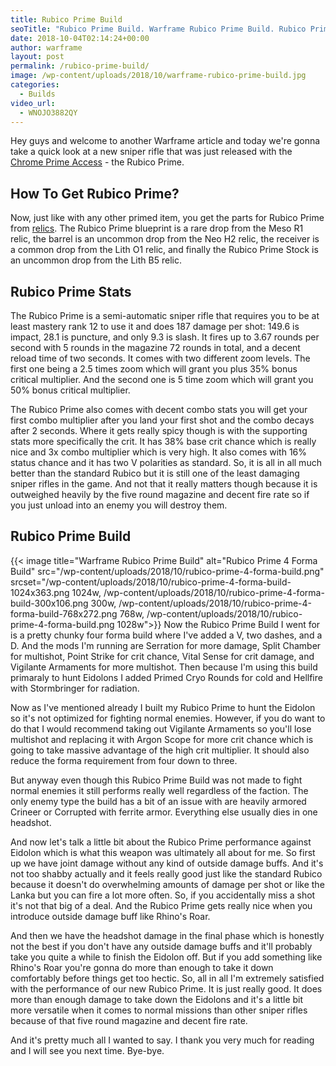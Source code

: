 ```yaml
---
title: Rubico Prime Build
seoTitle: "Rubico Prime Build. Warframe Rubico Prime Build. Rubico Prime 4 Forma Build"
date: 2018-10-04T02:14:24+00:00
author: warframe
layout: post
permalink: /rubico-prime-build/
image: /wp-content/uploads/2018/10/warframe-rubico-prime-build.jpg
categories:
  - Builds
video_url:
  - WNOJO3882QY
---
```

Hey guys and welcome to another Warframe article and today we're gonna take a quick look at a new sniper rifle that was just released with the [Chrome Prime Access](/chroma-prime-access/ "Chroma Prime Access Is Here") - the Rubico Prime.<!--more-->

## How To Get Rubico Prime?
Now, just like with any other primed item, you get the parts for Rubico Prime from [relics](/how-to-farm-relics/ "How To Farm Relics"). The Rubico Prime blueprint is a rare drop from the Meso R1 relic, the barrel is an uncommon drop from the Neo H2 relic, the receiver is a common drop from the Lith O1 relic, and finally the Rubico Prime Stock is an uncommon drop from the Lith B5 relic.

## Rubico Prime Stats
The Rubico Prime is a semi-automatic sniper rifle that requires you to be at least mastery rank 12 to use it and does 187 damage per shot: 149.6 is impact, 28.1 is puncture, and only 9.3 is slash. It fires up to 3.67 rounds per second with 5 rounds in the magazine 72 rounds in total, and a decent reload time of two seconds. It comes with two different zoom levels. The first one being a 2.5 times zoom which will grant you plus 35% bonus critical multiplier. And the second one is 5 time zoom which will grant you 50% bonus critical multiplier. 

The Rubico Prime also comes with decent combo stats you will get your first combo multiplier after you land your first shot and the combo decays after 2 seconds. Where it gets really spicy though is with the supporting stats more specifically the crit. It has 38% base crit chance which is really nice and 3x combo multiplier which is very high. It also comes with 16% status chance and it has two V polarities as standard. So, it is all in all much better than the standard Rubico but it is still one of the least damaging sniper rifles in the game. And not that it really matters though because it is outweighed heavily by the five round magazine and decent fire rate so if you just unload into an enemy you will destroy them. 

## Rubico Prime Build
{{< image title="Warframe Rubico Prime Build" alt="Rubico Prime 4 Forma Build" src="/wp-content/uploads/2018/10/rubico-prime-4-forma-build.png" srcset="/wp-content/uploads/2018/10/rubico-prime-4-forma-build-1024x363.png 1024w, /wp-content/uploads/2018/10/rubico-prime-4-forma-build-300x106.png 300w, /wp-content/uploads/2018/10/rubico-prime-4-forma-build-768x272.png 768w, /wp-content/uploads/2018/10/rubico-prime-4-forma-build.png 1028w">}}
Now the Rubico Prime Build I went for is a pretty chunky four forma build where I've added a V, two dashes, and a D. And the mods I'm running are Serration for more damage, Split Chamber for multishot, Point Strike for crit chance, Vital Sense for crit damage, and Vigilante Armaments for more multishot. Then because I'm using this build primaraly to hunt Eidolons I added Primed Cryo Rounds for cold and Hellfire with Stormbringer for radiation. 

Now as I've mentioned already I built my Rubico Prime to hunt the Eidolon so it's not optimized for fighting normal enemies. However, if you do want to do that I would recommend taking out Vigilante Armaments so you'll lose multishot and replacing it with Argon Scope for more crit chance which is going to take massive advantage of the high crit multiplier. It should also reduce the forma requirement from four down to three. 

But anyway  even though this Rubico Prime Build was not made to fight normal enemies it still performs really well regardless of the faction. The only enemy type the build has a bit of an issue with are heavily armored Crineer or Corrupted with ferrite armor. Everything else usually dies in one headshot. 

And now let's talk a little bit about the Rubico Prime performance against Eidolon which is what this weapon was ultimately all about for me. So first up we have joint damage without any kind of outside damage buffs. And it's not too shabby actually and it feels really good just like the standard Rubico because it doesn't do overwhelming amounts of damage per shot or like the Lanka but you can fire a lot more often. So, if you accidentally miss a shot it's not that big of a deal. And the Rubico Prime gets really nice when you introduce outside damage buff like Rhino's Roar. 

And then we have the headshot damage in the final phase which is honestly not the best if you don't have any outside damage buffs and it'll probably take you quite a while to finish the Eidolon off. But if you add something like Rhino's Roar you're gonna do more than enough to take it down comfortably before things get too hectic. So, all in all I'm extremely satisfied with the performance of our new Rubico Prime. It is just really good. It does more than enough damage to take down the Eidolons and it's a little bit more versatile when it comes to normal missions than other sniper rifles because of that five round magazine and decent fire rate.

And it's pretty much all I wanted to say. I thank you very much for reading and I will see you next time. Bye-bye.